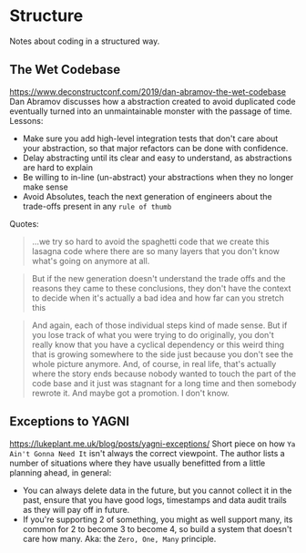 # Structure
Notes about coding in a structured way.

## The Wet Codebase
https://www.deconstructconf.com/2019/dan-abramov-the-wet-codebase
Dan Abramov discusses how a abstraction created to avoid duplicated code eventually turned into an unmaintainable monster with the passage of time.
Lessons:
  - Make sure you add high-level integration tests that don't care about your abstraction, so that major refactors can be done with confidence.
  - Delay abstracting until its clear and easy to understand, as abstractions are hard to explain
  - Be willing to in-line (un-abstract) your abstractions when they no longer make sense
  - Avoid Absolutes, teach the next generation of engineers about the trade-offs present in any `rule of thumb`

Quotes:
> ...we try so hard to avoid the spaghetti code that we create this lasagna code where there are so many layers that you don't know what's going on anymore at all.

> But if the new generation doesn't understand the trade offs and the reasons they came to these conclusions, they don't have the context to decide when it's actually a bad idea and how far can you stretch this

> And again, each of those individual steps kind of made sense. But if you lose track of what you were trying to do originally, you don't really know that you have a cyclical dependency or this weird thing that is growing somewhere to the side just because you don't see the whole picture anymore. And, of course, in real life, that's actually where the story ends because nobody wanted to touch the part of the code base and it just was stagnant for a long time and then somebody rewrote it. And maybe got a promotion. I don't know.  

## Exceptions to YAGNI
https://lukeplant.me.uk/blog/posts/yagni-exceptions/
Short piece on how `Ya Ain't Gonna Need It` isn't always the correct viewpoint.
The author lists a number of situations where they have usually benefitted from a little planning ahead, in general:
  - You can always delete data in the future, but you cannot collect it in the past, ensure that you have good logs, timestamps and data audit trails as they will pay off in future.
  - If you're supporting 2 of something, you might as well support many, its common for 2 to become 3 to become 4, so build a system that doesn't care how many. Aka: the `Zero, One, Many` principle. 
